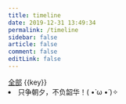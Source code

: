 ```yaml
---
title: timeline
date: 2019-12-31 13:49:34
permalink: /timeline
sidebar: false
article: false
comment: false
editLink: false
---
```


<div class="tags">
  <a href="#全部" :class="{active: currentTag === '全部'}" :style="randomBgcolor()" @click="toggleTag('全部')">全部</a>
  <a
    :class="{active: currentTag === key}"
    v-for="(item, key) of getPages.tagGroup"
    :style="randomBgcolor()"
    @click="toggleTag(key)"
    :key="key"
    :href="'#'+key"
  >
    {{key}}
  </a>
</div>

<div class="timeline-wrapper">
  <transition-group tag="ul">
    <li class="desc" key="0">只争朝夕，不负韶华！( •̀ ω •́ )✧</li>
    <template v-for="yearItem in tagPages()">
      <li :key="yearItem.year">
        <h3 class="year">{{yearItem.year}}</h3>
        <div class="year-wrapper">
            <transition-group tag="span">
              <router-link :to="item.path" v-for="item in yearItem.pageList" :key="item.path.slice(-6)">
                <span class="date">{{item.formatDay}}</span>
                <span class="title">{{item.title}}</span>
              </router-link>
           </transition-group>
        </div>
      </li>
    </template>
  </transition-group>
</div>

<script>
import { getPagesList } from '../.vuepress/theme/util/getArticleDate'

export default {
  data() {
    return {
      currentTag: "",
      posts: [],
    }
  },
  mounted() {
    this.posts = this.$site.pages
    document.body.style="overflow-y: scroll;" // 解决切换tag页面高度不满屏出现跳动的问题

    const hashTag = decodeURIComponent(window.location.hash.slice(1))
    this.currentTag = hashTag ? hashTag : '全部'

    window.onhashchange = () => {
      this.currentTag = decodeURIComponent(window.location.hash.slice(1))
    }
  },

  computed: {
    getPages() {
      return getPagesList(this.posts)
    }
  },

  watch: {
    currentTag(tag) {
      document.body.setAttribute('id', tag); // 用于解决vue-router在处理描点元素定位时的报错
    }
  },

  methods: {
    // 根据标签获取数据
    tagPages() {
      if (this.currentTag === "全部") {
        return this.getPages.allPage
      } else {
        return this.getPages.tagGroup[this.currentTag]
      }
    },
    // 切换标签
    toggleTag(tag) {
      this.currentTag = tag
    },

    // 随机背景色
    randomBgcolor() {
      const bgcs = [
        '#11a8cd',
        '#F8B26A',
        '#67CC86',
        '#E15B64',
        '#F47E60',
        '#849B87'
      ]
      return { background: `${bgcs[Math.floor(Math.random() * bgcs.length)]}`}
    },

  }
}
</script>

<style scoped lang="stylus" rel="stylesheet/stylus">

.tags
  margin 30px 0
  a
    vertical-align: middle;
    margin: 4px 4px 10px;
    padding: 5px 8px;
    display: inline-block;
    cursor: pointer;
    border-radius: .25rem;
    background: #E15B64;
    color: #fff;
    line-height: 13px;
    font-size: 13px;
    transition: all .5s; 
    opacity: 0.9;
    box-shadow: 2px 2px 5px #ccc;
    &.active
      transform: scale(1.2);
      opacity: 1;
    &:hover
      text-decoration: none
    &:not(.active):hover
      transform: scale(1.05); 


.v-enter{
  opacity: 0;
  transform: translateY(-30px);
}
.v-leave-active{
  display:none;
}
.v-leave{
  opacity: 0;
}


ul
  list-style: none;
.timeline-wrapper ul
  box-sizing: border-box;
  margin: 4rem auto;
  position: relative;
  &:after
    content: " ";
    position: absolute;
    top: 14px;
    left: 0;
    z-index: -1;
    margin-left: -2px;
    width: 4px;
    height: 100%;
    background: #EAECEF; 
  >li
    transition: transform 0.25s ease-in-out 0.08s;
    margin-bottom: 50px;
  .year
    margin: 0;
    font-weight: 700;
    font-size: 26px;
  .desc,.year
    position: relative;
  .desc:before,.year:before
    content: " ";
    position: absolute;
    z-index: 2;
    left: -20px;
    top: 50%;
    margin-left: -4px;
    margin-top: -4px;
    width: 8px;
    height: 8px;
    background: #fff;
    border: 1px solid #EAECEF;
    border-radius: 50%;
  .year-wrapper
    padding-left: 0!important;
    a
      display: flex;
      padding: 30px 0 10px;
      list-style: none;
      border-bottom: 1px dashed #EAECEF;
      position: relative;
      color: #666;
      transition: all 0.25s ease-in-out 0.08s;
      .date
        min-width: 40px;
        line-height: 30px;
        font-size: 13px;
        margin-right: 5px;
        color: #999;
        &:before
          content: " ";
          position: absolute;
          left: -19px;
          top: 41px;
          width: 6px;
          height: 6px;
          margin-left: -4px;
          background: #fff;
          border-radius: 50%;
          border: 1px solid #EAECEF;
          z-index: 2;
      &:hover
        text-decoration:none
        color: $accentColor
        .date
          color: $accentColor
        .date:before
          background: $accentColor
  
</style>
